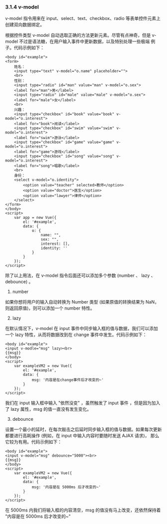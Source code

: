 ### 3.1.4 v-model

v-model 指令用来在 input、select、text、checkbox、radio 等表单控件元素上<red>创建双向数据绑定</red>。

根据控件类型 v-model 自动选取正确的方法更新元素。尽管有点神奇，但是 v-model 不过是语法糖，<red>在用户输入事件中更新数据</red>，以及特别处理一些极端
例子。代码示例如下：

    <body id="example">
    <form>
        姓名：
        <input type="text" v-model="o.name" placeholder="">
        <br>
        性别：
        <input type="radio" id="man" value="man" v-model="o.sex">
        <label for="man">男</label>
        <input type="radio" id="male" value="male" v-model="o.sex">
        <label for="male">女</label>
        <br>
        兴趣：
        <input type="checkbox" id="book" value="book" v-model="o.interest">
        <label for="book">阅读</label>
        <input type="checkbox" id="swim" value="swim" v-model="o.interest">
        <label for="swim">游泳</label>
        <input type="checkbox" id="game" value="game" v-model="o.interest">
        <label for="game">游戏</label>
        <input type="checkbox" id="song" value="song" v-model="o.interest">
        <label for="song">唱歌</label>
        <br>
        身份：
        <select v-model="o.identity">
            <option value="teacher" selected>教师</option>
            <option value="doctor">医生</option>
            <option value="lawyer">律师</option>
        </select>
    </form>
    </body>
    <script>
        var app = new Vue({
            el: '#example',
            data: {
                o: {
                    name: "",
                    sex: "",
                    interest: [],
                    identity: ''
                }
            }
        });
    </script>

除了以上用法，在 v-model 指令后面还可以添加多个参数 (number 、 lazy 、 debounce) 。

1. number

如果你想将用户的输入自动转换为 Number 类型 (如果原值的转换结果为 NaN，则返回原值)，则可以添加一个 number 特性。

2. lazy

在默认情况下，v-model 在 input 事件中同步输入框的值与数据，我们可以添加一个 lazy 特性，从而将数据改到在 change 事件中发生。代码示例如下：

    <body id="example">
    <input v-modle="msg" lazy><br>
    {{msg}}
    </body>
    <script>
        var exampleVM2 = new Vue({
            el: '#example',
            data: {
                msg: '内容是在change事件后才改变的~'
            }
        });
    </script>

我们在 input 输入框中输入 "依然没变" ，虽然触发了 <red>input 事件</red> ，但是因为加入了 lazy 属性，msg 的值一直没有发生变化。

3. debounce

设置一个最小的延时，在每次敲击之后延时同步输入框的值与数据。如果每次更新都要进行高耗操作 (例如，在 input 中输入内容时要随时发送 AJAX 请求)，
那么它较为有用。代码示例如下：

    <body id="example">
    <input v-model="msg" debounce="5000"><br>
    {{msg}}
    </body>
    <script>
        var exampleVM2 = new Vue({
            el: '#example',
            data: {
                msg: '内容是在 5000ms 后才改变的~'
            }
        });
    </script>

在 5000ms 内我们将输入框的内容清空，msg 的值没有马上改变，还依然保持着 "内容是在 5000ms 后才改变的~"


